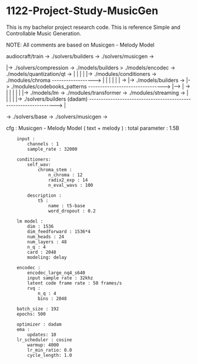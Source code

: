 # 1122-Project-Study-MusicGen
This is my bachelor project research code. This is reference Simple and Controllable Music Generation.

NOTE:
All comments are based on Musicgen - Melody Model


audiocraft/train -> ./solvers/builders -> ./solvers/musicgen ->

   |-> ./solvers/compression -> ./models/builders > ./models/encodec -> ./models/quantization/qt -> |
   |                                                                                                |
   |                        |-> ./modules/conditioners -> ./modules/chroma ------------------> |    |
   |                        |                                                                  |    |
-> |-> ./models/builders -> |-> ./modules/codebooks_patterns --------------------------------> |--> | ->
   |                        |                                                                  |    |
   |                        |-> ./models/lm -> ./modules/transformer -> ./modules/streaming -> |    |
   |                                                                                                |
   |-> ./solvers/builders (dadam) ----------------------------------------------------------------> |

-> ./solvers/base -> ./solvers/musicgen ->



cfg :
    Musicgen - Melody Model ( text + melody ) :
        total parameter : 1.5B

        input :
            channels : 1
            sample_rate : 32000

        conditioners:
            self_wav:
                chroma_stem :
                    n_chroma : 12
                    radix2_exp : 14
                    n_eval_wavs : 100

            description :
                t5 :
                    name : t5-base
                    word_dropout : 0.2

        lm model :
            dim : 1536
            dim_feedforward : 1536*4
            num_heads : 24
            num_layers : 48
            n_q : 4
            card : 2048
            modeling: delay

        encodec :
            encodec_large_nq4_s640
            input sample rate : 32khz
            latent code frame rate : 50 frames/s
            rvq :
                n_q : 4
                bins : 2048

        batch_size : 192
        epochs: 500

        optimizer : dadam
        ema : 
            updates: 10
        lr_scheduler : cosine
            warmup: 4000
            lr_min_ratio: 0.0
            cycle_length: 1.0